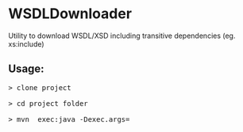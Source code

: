 WSDLDownloader
==============

Utility to download WSDL/XSD including transitive dependencies (eg. xs:include)


Usage:
------

<pre>
> clone project 

> cd project folder

> mvn  exec:java -Dexec.args=<wsdl url>

</pre>
